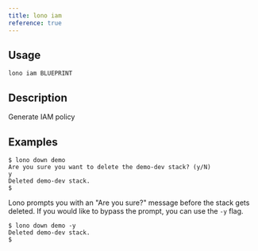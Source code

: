 ```yaml
---
title: lono iam
reference: true
---
```


## Usage

    lono iam BLUEPRINT

## Description

Generate IAM policy

## Examples

    $ lono down demo
    Are you sure you want to delete the demo-dev stack? (y/N)
    y
    Deleted demo-dev stack.
    $

Lono prompts you with an "Are you sure?" message before the stack gets deleted.  If you would like to bypass the prompt, you can use the `-y` flag.

    $ lono down demo -y
    Deleted demo-dev stack.
    $



